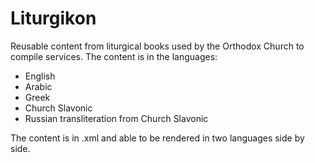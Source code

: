 # Liturgikon

Reusable content from liturgical books used by the Orthodox Church to compile services.
The content is in the languages:

- English
- Arabic
- Greek
- Church Slavonic
- Russian transliteration from Church Slavonic

The content is in .xml and able to be rendered in two languages side by side.
